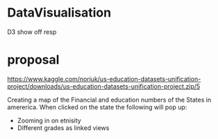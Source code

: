 # DataVisualisation
D3 show off resp


# proposal

https://www.kaggle.com/noriuk/us-education-datasets-unification-project/downloads/us-education-datasets-unification-project.zip/5

Creating a map of the Financial and education numbers of the States in amererica. When clicked on the state the following will pop up:
 * Zooming in on etnisity
 * Different grades as linked views
